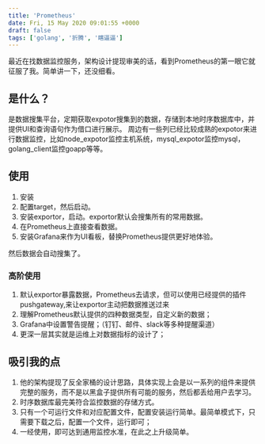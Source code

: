 ```yaml
---
title: 'Prometheus'
date: Fri, 15 May 2020 09:01:55 +0000
draft: false
tags: ['golang', '折腾', '瞎逼逼']
---
```


最近在找数据监控服务，架构设计提现审美的话，看到Prometheus的第一眼它就征服了我。简单讲一下，还没细看。

是什么？
----

是数据搜集平台，定期获取expotor搜集到的数据，存储到本地时序数据库中，并提供UI和查询语句作为借口进行展示。 周边有一些列已经比较成熟的expotor来进行数据监控，比如node\_expotor监控主机系统，mysql\_expotor监控mysql，golang\_client监控goapp等等。

使用
--

1.  安装
2.  配置target，然后启动。
3.  安装exportor，启动。exportor默认会搜集所有的常用数据。
4.  在Prometheus上直接查看数据。
5.  安装Grafana来作为UI看板，替换Prometheus提供更好地体验。

然后数据会自动搜集了。

### 高阶使用

1.  默认exportor暴露数据，Prometheus去请求，但可以使用已经提供的插件pushgateway,来让exportor主动把数据推送过来
2.  理解Prometheus默认提供的四种数据类型，自定义新的数据；
3.  Grafana中设置警告提醒；（钉钉、邮件、slack等多种提醒渠道）
4.  更深一层其实就是运维上对数据指标的设计了；

吸引我的点
-----

1.  他的架构提现了反全家桶的设计思路，具体实现上会是以一系列的组件来提供完整的服务，而不是以黑盒子提供所有可能的服务，然后都丢给用户去学习。
2.  时序数据库最完美符合监控数据的存储方式。
3.  只有一个可运行文件和对应配置文件，配置安装运行简单。最简单模式下，只需要下载之后，配置一个文件，运行即可；
4.  一经使用，即可达到通用监控水准，在此之上升级简单。